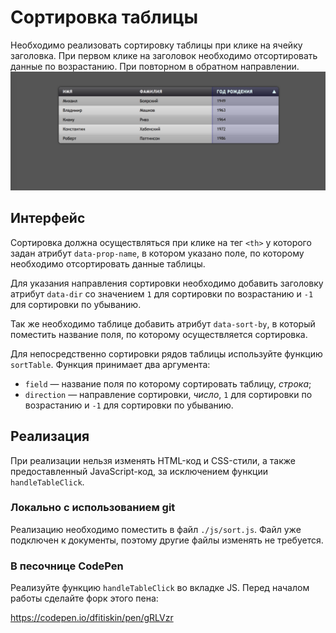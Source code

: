 Сортировка таблицы
===

Необходимо реализовать сортировку таблицы при клике на ячейку заголовка. При первом клике на заголовок необходимо отсортировать данные по возрастанию. При повторном в обратном направлении.
![Таблица](./res/preview.png)

## Интерфейс

Сортировка должна осуществляться при клике на тег `<th>` у которого задан атрибут `data-prop-name`, в котором указано поле, по которому необходимо отсортировать данные таблицы.

Для указания направления сортировки необходимо добавить заголовку атрибут `data-dir` со значением `1` для сортировки по возрастанию и `-1` для сортировки по убыванию.

Так же необходимо таблице добавить атрибут `data-sort-by`, в который поместить название поля, по которому осуществляется сортировка.

Для непосредственно сортировки рядов таблицы используйте функцию `sortTable`. Функция принимает два аргумента:
- `field` — название поля по которому сортировать таблицу, _строка_;
- `direction` — направление сортировки, _число_, `1` для сортировки по возрастанию и `-1` для сортировки по убыванию.

## Реализация

При реализации нельзя изменять HTML-код и CSS-стили, а также предоставленный JavaScript-код, за исключением функции `handleTableClick`.

### Локально с использованием git

Реализацию необходимо поместить в файл `./js/sort.js`. Файл уже подключен к документы, поэтому другие файлы изменять не требуется.

### В песочнице CodePen

Реализуйте функцию `handleTableClick` во вкладке JS. Перед началом работы сделайте форк этого пена:

https://codepen.io/dfitiskin/pen/gRLVzr
